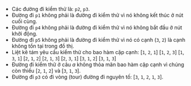 - Các đường đi kiểm thử là: ``p2``, ``p3``.
- Đường đi ``p1`` không phải là đường đi kiểm thử vì nó không kết thúc ở nút cuối cùng.
- Đường đi ``p4`` không phải là đường đi kiểm thử vì nó không bắt đầu ở nút khởi động.
- Đường đi ``p5`` không phải là đường đi kiểm thử vì nó có cạnh (``3``, ``2``) là cạnh không tồn tại trong đồ thị.
- Liệt kê tám yêu cầu kiểm thử cho bao hàm cặp cạnh:
    [``1``, ``2``, ``1``]
    [``1``, ``2``, ``3``] 
    [``1``, ``3``, ``1``]
    [``2``, ``1``, ``2``] 
    [``2``, ``1``, ``3``] 
    [``2``, ``3``, ``1``] 
    [``3``, ``1``, ``2``] 
    [``3``, ``1``, ``3``]
- Đường đi kiểm thử ở câu *a* không thỏa mãn bao hàm cặp cạnh vì chúng còn thiếu [``2``, ``1``, ``2``] và [``3``, ``1``, ``3``].
- Đường đi ``p3`` có đi vòng (tour) đường đi nguyên tố: [``3``, ``1``, ``2``, ``1``, ``3``].